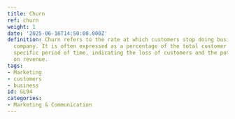 ```yaml
---
title: Churn
ref: churn
weight: 1
date: '2025-06-16T14:50:00.000Z'
definition: Churn refers to the rate at which customers stop doing business with a
  company. It is often expressed as a percentage of the total customer base over a
  specific period of time, indicating the loss of customers and the potential impact
  on revenue.
tags:
- Marketing
- customers
- business
id: GL94
categories:
- Marketing & Communication
---
```


